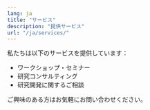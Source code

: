 ```yaml
---
lang: ja
title: "サービス"
description: "提供サービス"
url: "/ja/services/"
---
```


私たちは以下のサービスを提供しています：

- ワークショップ・セミナー
- 研究コンサルティング
- 研究開発に関するご相談

ご興味のある方はお気軽にお問い合わせください。
